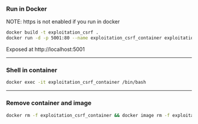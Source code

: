 ﻿
### Run in Docker
NOTE: https is not enabled if you run in docker

```sh
docker build -t exploitation_csrf . 
docker run -d -p 5001:80 --name exploitation_csrf_container exploitation_csrf
```
Exposed at http://localhost:5001

----

### Shell in container

```sh
docker exec -it exploitation_csrf_container /bin/bash
```
---

### Remove container and image

```sh
docker rm -f exploitation_csrf_container && docker image rm -f exploitation_csrf
```